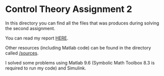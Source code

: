 # Control Theory Assignment 2

In this directory you can find all the files that was produces during solving the second assignment.

You can read my report [HERE](report.pdf).

Other resources (including Matlab code) can be found in the directory called [/sources](/sources).

I solved some problems using Matlab 9.6 (Symbolic Math Toolbox 8.3 is required to run my code) and Simulink.